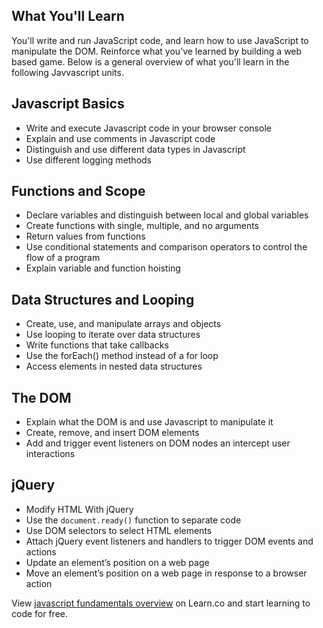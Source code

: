 ## What You'll Learn

 You'll write and run JavaScript code,  and learn how to use JavaScript to manipulate the DOM. Reinforce what you’ve learned by building a  web based game. Below is a general overview of what you'll learn in the following Javvascript units. 

## Javascript Basics
- Write and execute Javascript code in your browser console
- Explain and use comments in Javascript code
- Distinguish and use different data types in Javascript
- Use different logging methods

## Functions and Scope
- Declare variables and distinguish between local and global variables
- Create functions with single, multiple, and no arguments
- Return values from functions
- Use conditional statements and comparison operators to control the flow of a program
- Explain variable and function hoisting 

## Data Structures and Looping
- Create, use, and manipulate arrays and objects
- Use looping to iterate over data structures
- Write functions that take callbacks
- Use the forEach() method instead of a for loop
- Access elements in nested data structures

## The DOM 
- Explain what the DOM is and use Javascript to manipulate it 
- Create, remove, and insert DOM elements
- Add and trigger event listeners on DOM nodes an intercept user interactions

## jQuery
- Modify HTML With jQuery 
- Use the `document.ready()` function to separate code
- Use DOM selectors to select HTML elements
- Attach jQuery event listeners and handlers to trigger DOM events and actions
- Update an element’s position on a web page
- Move an element’s position on a web page in response to a browser action

<p class='util--hide'>View <a href='https://learn.co/lessons/javascript-fundamentals-overview'>javascript fundamentals overview</a> on Learn.co and start learning to code for free.</p>
